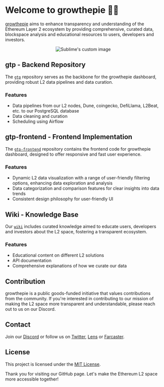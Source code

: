 # Welcome to growthepie 📏🥧 

[growthepie](https://growthepie.xyz/) aims to enhance transparency and understanding of the Ethereum Layer 2 ecosystem by providing comprehensive, curated data, blockspace analysis and educational resources to users, developers and investors.

<p align="center">
  <img src="https://github.com/growthepie/.github/assets/90760534/ca2ca39f-657b-4f79-8550-242b4ee9c4ec" alt="Sublime's custom image"/>
</p>

## gtp - Backend Repository

The [`gtp`](https://github.com/growthepie/gtp) repository serves as the backbone for the growthepie dashboard, providing robust L2 data pipelines and data curation.

### Features

- Data pipelines from our L2 nodes, Dune, coingecko, DefiLlama, L2Beat, etc. to our PostgreSQL database
- Data cleaning and curation
- Scheduling using Airflow

## gtp-frontend - Frontend Implementation

The [`gtp-frontend`](https://github.com/growthepie/gtp-frontend) repository contains the frontend code for growthepie dashboard, designed to offer responsive and fast user experience.

### Features

- Dynamic L2 data visualization with a range of user-friendly filtering options, enhancing data exploration and analysis
- Data categorization and comparison features for clear insights into data trends
- Consistent design philosophy for user-friendly UI

## Wiki - Knowledge Base

Our [`wiki`](https://github.com/growthepie/wiki) includes curated knowledge aimed to educate users, developers and investors about the L2 space, fostering a transparent ecosystem.

### Features

- Educational content on different L2 solutions
- API documentation
- Comprehensive explanations of how we curate our data

## Contribution

growthepie is a public goods-funded initiative that values contributions from the community. If you're interested in contributing to our mission of making the L2 space more transparent and understandable, please reach out to us on our Discord.

## Contact

Join our [Discord](https://discord.gg/fxjJFe7QyN) or follow us on [Twitter](https://twitter.com/growthepie_eth), [Lens](https://share.lens.xyz/u/growthepie.lens) or [Farcaster](https://warpcast.com/growthepie).

## License

This project is licensed under the [MIT License](LICENSE.md).

Thank you for visiting our GitHub page. Let's make the Ethereum L2 space more accessible together!
